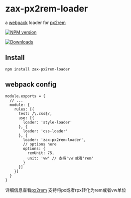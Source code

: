 # zax-px2rem-loader

a [webpack](http://webpack.github.io/) loader for [px2rem](https://github.com/zhiyingzzhou/zax-px2rem-loader)

[![NPM version][npm-image]][npm-url]
<!-- [![Build status][travis-image]][travis-url] -->
[![Downloads][downloads-image]][downloads-url]

[npm-image]: https://img.shields.io/npm/v/zax-px2rem-loader.svg
[npm-url]: https://npmjs.org/package/zax-px2rem-loader
<!-- [travis-image]: https://img.shields.io/travis/Jinjiang/zax-px2rem-loader.svg -->
<!-- [travis-url]: https://travis-ci.org/zhiyingzzhou/zax-px2rem-loader -->
[downloads-image]: http://img.shields.io/npm/dm/zax-px2rem-loader.svg
[downloads-url]: https://npmjs.org/package/zax-px2rem-loader

## Install

`npm install zax-px2rem-loader`

## webpack config

```
module.exports = {
  // ...
  module: {
    rules: [{
      test: /\.css$/,
      use: [{
        loader: 'style-loader'
      }, {
        loader: 'css-loader'
      }, {
        loader: 'zax-px2rem-loader',
        // options here
        options: {
          remUnit: 75,
          unit: 'vw' // 支持'vw'或者'rem'
        }
      }]
    }]
  }
}
```


详细信息查看[px2rem](https://github.com/songsiqi/px2rem)
支持将px或者rpx转化为rem或者vw单位

<!-- ## Example -->

<!-- See an example [here](./examples). -->